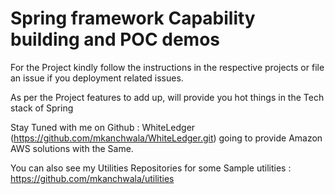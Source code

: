 # Spring framework Capability building and POC demos


For the Project kindly follow the instructions in the respective projects or file an issue if you deployment related issues.

As per the Project features to add up, will provide you hot things in the Tech stack of Spring

Stay Tuned with me on Github : WhiteLedger (https://github.com/mkanchwala/WhiteLedger.git) going to provide Amazon AWS solutions with the Same.

You can also see my Utilities Repositories for some Sample utilities : https://github.com/mkanchwala/utilities

